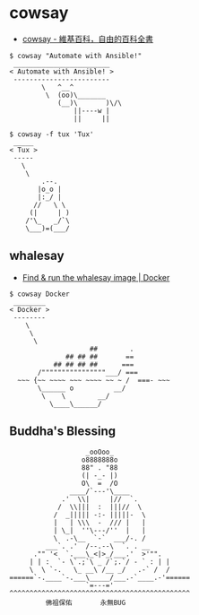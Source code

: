 # cowsay

- [cowsay - 維基百科，自由的百科全書](https://zh.wikipedia.org/wiki/Cowsay)

```
$ cowsay "Automate with Ansible!"
 ________________________
< Automate with Ansible! >
 ------------------------
        \   ^__^
         \  (oo)\_______
            (__)\       )\/\
                ||----w |
                ||     ||

$ cowsay -f tux 'Tux'
 _____
< Tux >
 -----
   \
    \
        .--.
       |o_o |
       |:_/ |
      //   \ \
     (|     | )
    /'\_   _/`\
    \___)=(___/
```

## whalesay

- [Find & run the whalesay image | Docker](https://docs.docker.com/engine/getstarted/step_three/)

```
$ cowsay Docker
 ________
< Docker >
 --------
    \
     \
      \
                    ##        .
              ## ## ##       ==
           ## ## ## ##      ===
       /""""""""""""""""___/ ===
  ~~~ {~~ ~~~~ ~~~ ~~~~ ~~ ~ /  ===- ~~~
       \______ o          __/
        \    \        __/
          \____\______/
```

## Buddha's Blessing

```
                   _ooOoo_
                  o8888888o
                  88" . "88
                  (| -_- |)
                  O\  =  /O
               ____/`---'\____
             .'  \\|     |//  `.
            /  \\|||  :  |||//  \
           /  _||||| -:- |||||-  \
           |   | \\\  -  /// |   |
           | \_|  ''\---/''  |   |
           \  .-\__  `-`  ___/-. /
         ___`. .'  /--.--\  `. . __
      ."" '<  `.___\_<|>_/___.'  >'"".
     | | :  `- \`.;`\ _ /`;.`/ - ` : | |
     \  \ `-.   \_ __\ /__ _/   .-` /  /
======`-.____`-.___\_____/___.-`____.-'======
                   `=---='
^^^^^^^^^^^^^^^^^^^^^^^^^^^^^^^^^^^^^^^^^^^^^
         佛祖保佑       永無BUG
```

